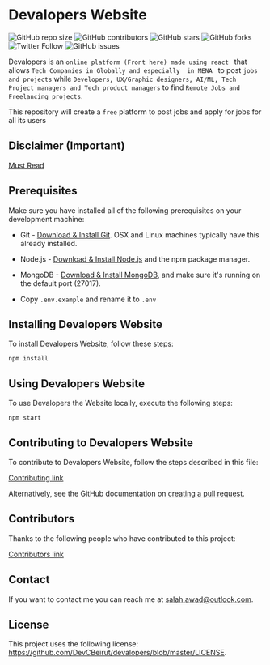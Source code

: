 # Devalopers Website

![GitHub repo size](https://img.shields.io/github/repo-size/DevCBeirut/devalopers)
![GitHub contributors](https://img.shields.io/github/contributors/DevCBeirut/devalopers)
![GitHub stars](https://img.shields.io/github/stars/DevCBeirut/devalopers?style=social)
![GitHub forks](https://img.shields.io/github/forks/DevCBeirut/devalopers?style=social)
![Twitter Follow](https://img.shields.io/twitter/follow/salahelawad?style=social)
![GitHub issues](https://img.shields.io/github/issues/DevCBeirut/devalopers)


Devalopers is an `online platform (Front here) made using react ` that allows `Tech Companies in Globally and especially  in MENA ` to post `jobs and projects` while `Developers, UX/Graphic designers, AI/ML, Tech Project managers and Tech product managers` to find `Remote Jobs and Freelancing projects`.

This repository will create a `free` platform to post jobs and apply for jobs for all its users

## Disclaimer (Important) 
[Must Read](https://gist.github.com/salahawad/b0aa89e54a1d2b4dd599bc49c0a7c63e)

## Prerequisites
Make sure you have installed all of the following prerequisites on your development machine:
* Git - [Download & Install Git](https://git-scm.com/downloads). OSX and Linux machines typically have this already installed.
* Node.js - [Download & Install Node.js](https://nodejs.org/en/download/) and the npm package manager.
* MongoDB - [Download & Install MongoDB](http://www.mongodb.org/downloads), and make sure it's running on the default port (27017).

* Copy `.env.example` and rename it to `.env` 

## Installing Devalopers Website

To install Devalopers Website, follow these steps:
```
npm install
```
## Using Devalopers Website

To use Devalopers the Website locally, execute the following steps:

```
npm start
```



## Contributing to Devalopers Website
<!--- If your README is long or you have some specific process or steps you want contributors to follow, consider creating a separate CONTRIBUTING.md file--->
To contribute to Devalopers Website, follow the steps described in this file:

[Contributing link](https://github.com/DevCBeirut/api.devalopers/blob/master/CONTRIBUTING.md)

Alternatively, see the GitHub documentation on [creating a pull request](https://help.github.com/en/github/collaborating-with-issues-and-pull-requests/creating-a-pull-request).

## Contributors

Thanks to the following people who have contributed to this project:

[Contributors link](https://github.com/DevCBeirut/api.devalopers/blob/master/CONTRIBUTORS.md)

## Contact

If you want to contact me you can reach me at <salah.awad@outlook.com>.

## License
<!--- If you're not sure which open license to use see https://choosealicense.com/--->

This project uses the following license: [<https://github.com/DevCBeirut/devalopers/blob/master/LICENSE>](<link>).
